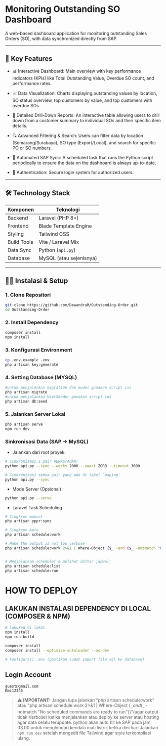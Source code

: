 # Monitoring Outstanding SO Dashboard

A web-based dashboard application for monitoring outstanding Sales Orders (SO), with data synchronized directly from SAP.

---

## 🚀 Key Features

- 📊 Interactive Dashboard: Main overview with key performance indicators (KPIs) like Total Outstanding Value, Overdue SO count, and performance rates.

- 📈 Data Visualization: Charts displaying outstanding values by location, SO status overview, top customers by value, and top customers with overdue SOs.

- 📄 Detailed Drill-Down Reports: An interactive table allowing users to drill down from a customer summary to individual SOs and their specific item details.

- 🔍 Advanced Filtering & Search: Users can filter data by location (Semarang/Surabaya), SO type (Export/Local), and search for specific PO or SO numbers.

- 🔄 Automated SAP Sync: A scheduled task that runs the Python script periodically to ensure the data on the dashboard is always up-to-date.

- 🔐 Authentication: Secure login system for authorized users.

---

## 🛠️ Technology Stack

| Komponen         | Teknologi                           |
|------------------|-------------------------------------|
| Backend          | Laravel (PHP 8+)                    |
| Frontend         | Blade Template Engine               |
| Styling          | Tailwind CSS                        |
| Build Tools      | Vite / Laravel Mix                  |
| Data Sync        | Python (`api.py`)       |
| Database         | MySQL (atau sejenisnya)             |

---

## 🧑‍💻 Instalasi & Setup

### 1. Clone Repositori

```bash
git clone https://github.com/DewandraR/Outstanding-Order.git
cd Outstanding-Order
```

### 2. Install Dependency
```bash
composer install
npm install
```

### 3. Konfigurasi Environment
```bash
cp .env.example .env
php artisan key:generate
```

### 4. Setting Database (MYSQL)

```bash
#untuk menjalankan migration dan model gunakan script ini
php artisan migrate
#untuk menjalankan UserSeeder gunakan script ini
php artisan db:seed
```

### 5. Jalankan Server Lokal
```bash
php artisan serve
npm run dev
```

### Sinkronisasi Data (SAP → MySQL)
- Jalankan dari root proyek:
```bash
# Sinkronisasi 1 pair WERKS/AUART
python api.py --sync --werks 2000 --auart ZOR3 --timeout 3000

# Sinkronisasi semua pair yang ada di tabel `maping`
python api.py --sync

```

- Mode Server (Opsional)
```bash
python api.py --serve

```

- Laravel Task Scheduling
```bash
# Singkron manual
php artisan yppr:sync

# Singkron Auto
php artisan schedule:work

# Make the output is not too verbose
php artisan schedule:work 2>&1 | Where-Object {$_ -and ($_ -notmatch "No scheduled commands are ready to run")}


# Menjalankan scheduler & melihat daftar jadwal:
php artisan schedule:list
php artisan schedule:run

```
# HOW TO DEPLOY
## LAKUKAN INSTALASI DEPENDENCY DI LOCAL (COMPOSER & NPM)

```bash
# lakukan di lokal
npm install
npm run build

composer install
composer install --optimize-autoloader --no-dev

# konfigurasi .env (pastikan sudah import file sql ke database)
```


## Login Account

```bash
guest@gmail.com
Kmi12345
```

> ⚠️ **IMPORTANT:** Jangan lupa jalankan "php artisan schedule:work" atau "php artisan schedule:work 2>&1 | Where-Object {$_ -and ($_ -notmatch "No scheduled commands are ready to run")}"(agar output tidak Verbose) ketika menjalankan atau deploy ke server atau hosting agar data selalu terupdate.
> python akan auto hit ke SAP pada jam 03.00 untuk menghindari kendala mati listrik ketika dini hari 
> Jalankan `npm run dev` setelah mengedit file Tailwind agar style terkompilasi ulang.
